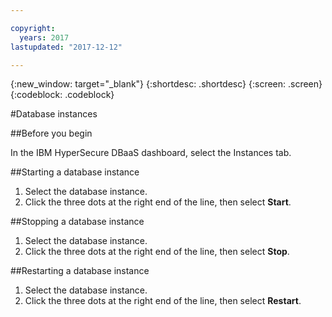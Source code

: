 ```yaml
---

copyright:
  years: 2017
lastupdated: "2017-12-12"

---
```


{:new_window: target="_blank"}
{:shortdesc: .shortdesc}
{:screen: .screen}
{:codeblock: .codeblock}


#Database instances

##Before you begin

In the IBM HyperSecure DBaaS dashboard, select the Instances tab.

##Starting a database instance

1. Select the database instance.
2. Click the three dots at the right end of the line, then select **Start**.

##Stopping a database instance

1. Select the database instance.
2. Click the three dots at the right end of the line, then select **Stop**.

##Restarting a database instance

1. Select the database instance.
2. Click the three dots at the right end of the line, then select **Restart**.
